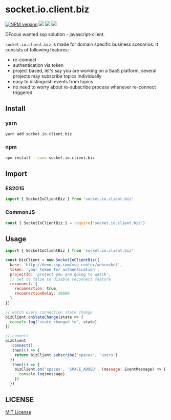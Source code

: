 # socket.io.client.biz

[![NPM version][npm-image]][npm-url]
![][david-url]
![][dt-url]
![][license-url]

DFocus wanted ssp solution - javascript-client.

`socket.io.client.biz` is made for domain specific business scenarios. It consists of following features:

- re-connect
- authentication via token
- project based, let's say you are working on a SaaS platform, several projects may subscribe topics individually
- easy to distinguish events from topics
- no need to worry about re-subscribe process whenever re-connect triggered

## Install

### yarn

```bash
yarn add socket.io.client.biz
```

### npm

```bash
npm install --save socket.io.client.biz
```

## Import

### ES2015

```javascript
import { SocketIoClientBiz } from 'socket.io.client.biz'
```

### CommonJS

```javascript
const { SocketIoClientBiz } = require('socket.io.client.biz')
```

## Usage

```javascript
import { SocketIoClientBiz } from 'socket.io.client.biz'

const bizClient = new SocketIoClientBiz({
  base: 'http://demo.ssp.com/msg-center/websocket',
  token: 'your token for authentication',
  projectId: 'project you are going to watch',
  // set to false to disable reconnect feature
  reconnect: {
    reconnection: true,
    reconnectionDelay: 20000
  }
})

// watch every connection state change
bizClient.onStateChange(state => {
  console.log('state changed to', state)
})

// connect
bizClient
  .connect()
  .then(() => {
    return bizClient.subscribe('spaces', 'users')
  })
  .then(() => {
    bizClient.on('spaces', 'SPACE_ADDED', (message: EventMessage) => {
      console.log(message)
    })
  })
```

## LICENSE

[MIT License](https://raw.githubusercontent.com/DFocusFE/socket.io.client.biz/master/LICENSE)

[npm-url]: https://npmjs.org/package/socket.io.client.biz
[npm-image]: https://badge.fury.io/js/socket.io.client.biz.png
[david-url]: https://david-dm.org/DFocusFE/socket.io.client.biz.png
[dt-url]: https://img.shields.io/npm/dt/socket.io.client.biz.svg
[license-url]: https://img.shields.io/npm/l/socket.io.client.biz.svg

